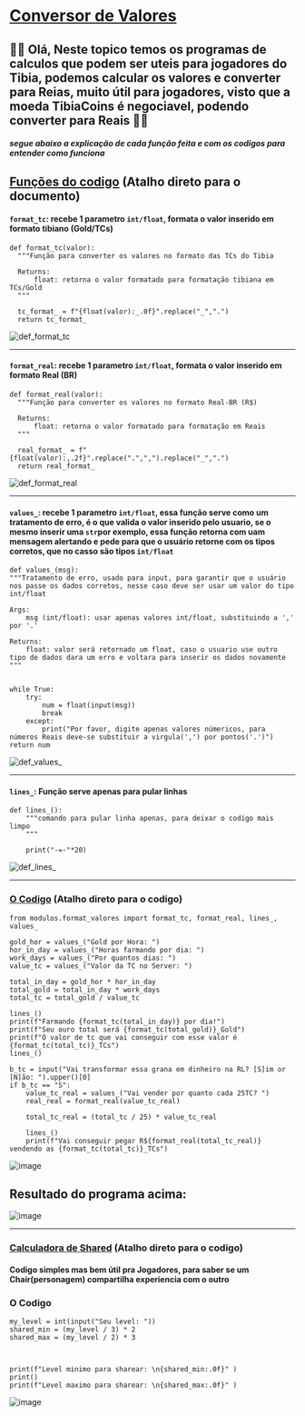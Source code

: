# [Conversor de Valores](https://github.com/Fabmonalves/Calculadoras/tree/main/tibia)
## 🙋‍♂️ Olá, Neste topico temos os programas de calculos que podem ser uteis para jogadores do Tibia, podemos calcular os valores e converter para Reias, muito útil para jogadores, visto que a moeda TibiaCoins é negociavel, podendo converter para Reais 💸💲

##### segue abaixo a explicação de cada função feita e com os codigos para entender como funciona



## [Funções do codigo](https://github.com/Fabmonalves/Calculadoras/blob/main/tibia/modulos/format_valores/__init__.py) (Atalho direto para o documento)

#### `format_tc`: recebe 1 parametro `int/float`, formata o valor inserido em formato tibiano (Gold/TCs)
    def format_tc(valor):
      """Função para converter os valores no formato das TCs do Tibia

      Returns:
          float: retorna o valor formatado para formatação tibiana em TCs/Gold
      """

      tc_format_ = f"{float(valor):_.0f}".replace("_",".")
      return tc_format_
    
![def_format_tc](https://user-images.githubusercontent.com/86204984/222589871-2ae9ea1f-75a8-4259-b08a-dd477e986060.jpg)

-----------------------------------------------------------------------------------------------------

#### `format_real`: recebe 1 parametro `int/float`, formata o valor inserido em formato Real (BR)
    def format_real(valor):
      """Função para converter os valores no formato Real-BR (R$)

      Returns:
          float: retorna o valor formatado para formatação em Reais
      """

      real_format_ = f"{float(valor):,.2f}".replace(".",",").replace("_",".")
      return real_format_

![def_format_real](https://user-images.githubusercontent.com/86204984/222589882-4395febf-ff32-41ee-8c14-05f3b0554278.jpg)

-----------------------------------------------------------------------------------------------------

#### `values_`: recebe 1 parametro `int/float`, essa função serve como um tratamento de erro, é o que valida o valor inserido pelo usuario, se o mesmo inserir uma `str`por exemplo, essa função retorna com uam mensagem alertando e pede para que o usuário retorne com os tipos corretos, que no casso são tipos `int/float`
    def values_(msg):
    """Tratamento de erro, usado para input, para garantir que o usuário nos passe os dados corretos, nesse caso deve ser usar um valor do tipo int/float

    Args:
        msg (int/float): usar apenas valores int/float, substituindo a ',' por '.'

    Returns:
        float: valor será retornado um float, caso o usuario use outro tipo de dados dara um erro e voltara para inserir os dados novamente
    """
    
     
    while True:
        try:
            num = float(input(msg))
            break
        except:
            print("Por favor, digite apenas valores númericos, para números Reais deve-se substituir a virgula(',') por pontos('.')")
    return num

![def_values_](https://user-images.githubusercontent.com/86204984/222589904-0e84ad7d-f85f-46d5-bc40-e94793557e41.jpg)

-----------------------------------------------------------------------------------------------------

#### `lines_`: Função serve apenas para pular linhas 
    def lines_():
        """comando para pular linha apenas, para deixar o codigo mais limpo
        """

        print("-=-"*20)

![def_lines_](https://user-images.githubusercontent.com/86204984/222589910-1047993d-209f-42d6-8367-90aa517167a7.jpg)

-----------------------------------------------------------------------------------------------------

### [O Codigo](https://github.com/Fabmonalves/Calculadoras/blob/main/tibia/calculadora_TC.py) (Atalho direto para o codigo) 

    from modulos.format_valores import format_tc, format_real, lines_, values_

    gold_hor = values_("Gold por Hora: ")
    hor_in_day = values_("Horas farmando por dia: ")
    work_days = values_("Por quantos dias: ")
    value_tc = values_("Valor da TC no Server: ")

    total_in_day = gold_hor * hor_in_day
    total_gold = total_in_day * work_days
    total_tc = total_gold / value_tc

    lines_()
    print(f"Farmando {format_tc(total_in_day)} por dia!")
    print(f"Seu ouro total será {format_tc(total_gold)}_Gold")
    print(f"O valor de tc que vai conseguir com esse valor é {format_tc(total_tc)}_TCs")
    lines_()

    b_tc = input("Vai transformar essa grana em dinheiro na RL? [S]im or [N]ão: ").upper()[0]
    if b_tc == "S":
        value_tc_real = values_("Vai vender por quanto cada 25TC? ")
        real_real = format_real(value_tc_real)

        total_tc_real = (total_tc / 25) * value_tc_real

        lines_()
        print(f"Vai conseguir pegar R${format_real(total_tc_real)} vendendo as {format_tc(total_tc)}_TCs")

![image](https://user-images.githubusercontent.com/86204984/222595889-7aaa0176-28b5-4c77-aa64-e588589df185.png)


## Resultado do programa acima:

![image](https://user-images.githubusercontent.com/86204984/222593706-76248b21-6713-4f7d-aa50-46418c239eac.png)

-----------------------------------------------------------------------------------------------------
### [Calculadora de Shared](https://github.com/Fabmonalves/Calculadoras/blob/main/tibia/calculadora_shared.py) (Atalho direto para o codigo)
#### Codigo simples mas bem útil pra Jogadores, para saber se um Chair(personagem) compartilha experiencia com o outro

### O Codigo
    my_level = int(input("Seu level: "))
    shared_min = (my_level / 3) * 2
    shared_max = (my_level / 2) * 3



    print(f"Level minimo para sharear: \n{shared_min:.0f}" )
    print()
    print(f"Level maximo para sharear: \n{shared_max:.0f}" )

![image](https://user-images.githubusercontent.com/86204984/222595517-d5e4315d-8048-479b-b785-21a5fdd3fa8f.png)


